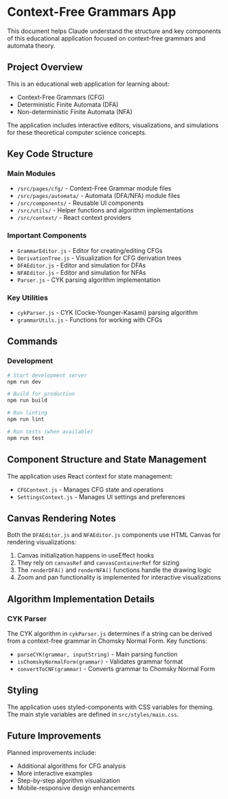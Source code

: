 # Context-Free Grammars App

This document helps Claude understand the structure and key components of this educational application focused on context-free grammars and automata theory.

## Project Overview

This is an educational web application for learning about:
- Context-Free Grammars (CFG)
- Deterministic Finite Automata (DFA)
- Non-deterministic Finite Automata (NFA)

The application includes interactive editors, visualizations, and simulations for these theoretical computer science concepts.

## Key Code Structure

### Main Modules

- `/src/pages/cfg/` - Context-Free Grammar module files
- `/src/pages/automata/` - Automata (DFA/NFA) module files
- `/src/components/` - Reusable UI components
- `/src/utils/` - Helper functions and algorithm implementations
- `/src/context/` - React context providers

### Important Components

- `GrammarEditor.js` - Editor for creating/editing CFGs
- `DerivationTree.js` - Visualization for CFG derivation trees
- `DFAEditor.js` - Editor and simulation for DFAs
- `NFAEditor.js` - Editor and simulation for NFAs
- `Parser.js` - CYK parsing algorithm implementation

### Key Utilities

- `cykParser.js` - CYK (Cocke-Younger-Kasami) parsing algorithm
- `grammarUtils.js` - Functions for working with CFGs

## Commands

### Development

```bash
# Start development server
npm run dev

# Build for production
npm run build

# Run linting
npm run lint

# Run tests (when available)
npm run test
```

## Component Structure and State Management

The application uses React context for state management:

- `CFGContext.js` - Manages CFG state and operations
- `SettingsContext.js` - Manages UI settings and preferences

## Canvas Rendering Notes

Both the `DFAEditor.js` and `NFAEditor.js` components use HTML Canvas for rendering visualizations:

1. Canvas initialization happens in useEffect hooks
2. They rely on `canvasRef` and `canvasContainerRef` for sizing
3. The `renderDFA()` and `renderNFA()` functions handle the drawing logic
4. Zoom and pan functionality is implemented for interactive visualizations

## Algorithm Implementation Details

### CYK Parser

The CYK algorithm in `cykParser.js` determines if a string can be derived from a context-free grammar in Chomsky Normal Form. Key functions:

- `parseCYK(grammar, inputString)` - Main parsing function
- `isChomskyNormalForm(grammar)` - Validates grammar format
- `convertToCNF(grammar)` - Converts grammar to Chomsky Normal Form

## Styling

The application uses styled-components with CSS variables for theming. The main style variables are defined in `src/styles/main.css`.

## Future Improvements

Planned improvements include:
- Additional algorithms for CFG analysis
- More interactive examples
- Step-by-step algorithm visualization
- Mobile-responsive design enhancements